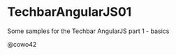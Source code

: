 TechbarAngularJS01
==================

Some samples for the Techbar AngularJS part 1 - basics

@cowo42 
